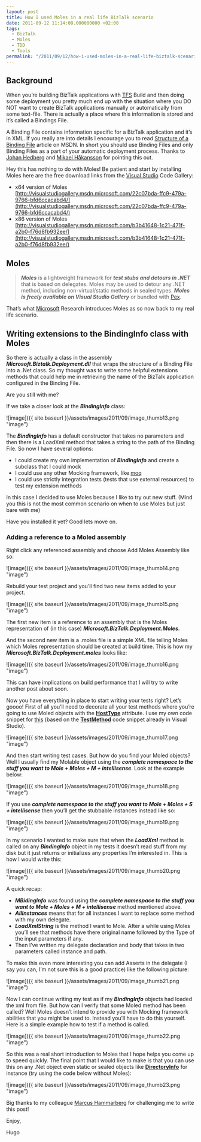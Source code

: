 ```yaml
---
layout: post
title: How I used Moles in a real life BizTalk scenario
date: 2011-09-12 11:14:00.000000000 +02:00
tags:
  - BizTalk
  - Moles
  - TDD
  - Tools
permalink: "/2011/09/12/how-i-used-moles-in-a-real-life-biztalk-scenario/"
---
```


## Background

When you’re building BizTalk applications with [TFS](http://msdn.microsoft.com/en-us/vstudio/ff637362) Build and then doing some deployment you pretty much end up with the situation where you DO NOT want to create BizTalk applications manually or automatically from some text-file. There is actually a place where this information is stored and it’s called a Bindings File.

A Binding File contains information specific for a BizTalk application and it’s in XML. If you really are into details I encourage you to read [Structure of a Binding File](<http://msdn.microsoft.com/en-us/library/aa559878(BTS.70).aspx>) article on MSDN. In short you should use Binding Files and only Binding Files as a part of your automatic deployment process. Thanks to [Johan Hedberg](http://blogical.se/blogs/johan/default.aspx) and [Mikael Håkansson](http://blogical.se/blogs/mikael/default.aspx) for pointing this out.

Hey this has nothing to do with Moles! Be patient and start by installing Moles here are the free download links from the [Visual Studio](http://www.microsoft.com/visualstudio/en-us) Code Gallery:

- x64 version of Moles [http://visualstudiogallery.msdn.microsoft.com/22c07bda-ffc9-479a-9766-bfd6ccacabd4/](http://visualstudiogallery.msdn.microsoft.com/22c07bda-ffc9-479a-9766-bfd6ccacabd4/)
- x86 version of Moles [http://visualstudiogallery.msdn.microsoft.com/b3b41648-1c21-471f-a2b0-f76d8fb932ee/](http://visualstudiogallery.msdn.microsoft.com/b3b41648-1c21-471f-a2b0-f76d8fb932ee/)

## Moles

> _**Moles**_ is a lightweight framework for _**test stubs and detours in .NET**_ that is based on delegates. Moles may be used to detour any .NET method, including non-virtual/static methods in sealed types. _**Moles is freely available on Visual Studio Gallery**_ or bundled with [Pex](http://research.microsoft.com/pex).

That’s what [Microsoft](http://www.microsoft.com/en-us/default.aspx) Research introduces Moles as so now back to my real life scenario.

## Writing extensions to the BindingInfo class with Moles

So there is actually a class in the assembly _**Microsoft.Biztalk.Deployment.dll**_ that wraps the structure of a Binding File into a .Net class. So my thought was to write some helpful extensions methods that could help me in retrieving the name of the BizTalk application configured in the Binding File.

Are you still with me?

If we take a closer look at the _**BindingInfo**_ class:

![image]({{ site.baseurl }}/assets/images/2011/09/image_thumb13.png "image")

The _**BindingInfo**_ has a default constructor that takes no parameters and then there is a LoadXml method that takes a string to the path of the Binding File. So now I have several options:

- I could create my own implementation of _**BindingInfo**_ and create a subclass that I could mock
- I could use any other Mocking framework, like [moq](http://code.google.com/p/moq/)
- I could use strictly integration tests (tests that use external resources) to test my extension methods

In this case I decided to use Moles because I like to try out new stuff. (Mind you this is not the most common scenario on when to use Moles but just bare with me)

Have you installed it yet? Good lets move on.

### Adding a reference to a Moled assembly

Right click any referenced assembly and choose Add Moles Assembly like so:

![image]({{ site.baseurl }}/assets/images/2011/09/image_thumb14.png "image")

Rebuild your test project and you’ll find two new items added to your project.

![image]({{ site.baseurl }}/assets/images/2011/09/image_thumb15.png "image")

The first new item is a reference to an assembly that is the Moles representation of (in this case) _**Microsoft.BizTalk.Deployment.Moles**_.

And the second new item is a .moles file is a simple XML file telling Moles which Moles representation should be created at build time. This is how my _**Microsoft.BizTalk.Deployment.moles**_ looks like:

![image]({{ site.baseurl }}/assets/images/2011/09/image_thumb16.png "image")

This can have implications on build performance that I will try to write another post about soon.

Now you have everything in place to start writing your tests right? Let’s goooo! First of all you’ll need to decorate all your test methods where you’re going to use Moled objects with the **[HostType](<http://msdn.microsoft.com/query/dev10.query?appId=Dev10IDEF1&l=EN-US&k=k(MICROSOFT.VISUALSTUDIO.TESTTOOLS.UNITTESTING.HOSTTYPEATTRIBUTE);k(TargetFrameworkMoniker-%22.NETFRAMEWORK%2cVERSION%3dV4.0%22);k(DevLang-CSHARP)&rd=true> "HostType")** attribute. I use my own code snippet for [this]({{site.baseurl}}/assets/other/testmethodmoles.snippet.zip) (based on the **[TestMethod](<http://msdn.microsoft.com/query/dev10.query?appId=Dev10IDEF1&l=EN-US&k=k(MICROSOFT.VISUALSTUDIO.TESTTOOLS.UNITTESTING.TESTMETHODATTRIBUTE);k(TargetFrameworkMoniker-%22.NETFRAMEWORK%2cVERSION%3dV4.0%22);k(DevLang-CSHARP)&rd=true> "TestMethod")** code snippet already in Visual Studio).

![image]({{ site.baseurl }}/assets/images/2011/09/image_thumb17.png "image")

And then start writing test cases. But how do you find your Moled objects? Well I usually find my Molable object using the **_complete namespace to the stuff you want to Mole + Moles + M + intellisense_**. Look at the example below:

![image]({{ site.baseurl }}/assets/images/2011/09/image_thumb18.png "image")

If you use **_complete namespace to the stuff you want to Mole + Moles + S + intellisense_** then you’ll get the stubbable instances instead like so:

![image]({{ site.baseurl }}/assets/images/2011/09/image_thumb19.png "image")

In my scenario I wanted to make sure that when the _**LoadXml**_ method is called on any _**BindingInfo**_ object in my tests it doesn’t read stuff from my disk but it just returns or initializes any properties I’m interested in. This is how I would write this:

![image]({{ site.baseurl }}/assets/images/2011/09/image_thumb20.png "image")

A quick recap:

- _**MBidingInfo**_ was found using the **_complete namespace to the stuff you want to Mole + Moles + M + intellisense_** method mentioned above.
- _**AllInstances**_ means that for all instances I want to replace some method with my own delegate.
- _**LoadXmlString**_ is the method I want to Mole. After a while using Moles you’ll see that methods have there original name followed by the Type of the input parameters if any.
- Then I’ve written my delegate declaration and body that takes in two parameters called instance and path.

To make this even more interesting you can add Asserts in the delegate (I say you can, I’m not sure this is a good practice) like the following picture:

![image]({{ site.baseurl }}/assets/images/2011/09/image_thumb21.png "image")

Now I can continue writing my test as if my _**BindingInfo**_ objects had loaded the xml from file. But how can I verify that some Moled method has been called? Well Moles doesn’t intend to provide you with Mocking framework abilities that you might be used to. Instead you’ll have to do this yourself. Here is a simple example how to test if a method is called.

![image]({{ site.baseurl }}/assets/images/2011/09/image_thumb22.png "image")

So this was a real short introduction to Moles that I hope helps you come up to speed quickly. The final point that I would like to make is that you can use this on any .Net object even static or sealed objects like [**DirectoryInfo**](http://msdn.microsoft.com/en-us/library/system.io.directoryinfo) for instance (try using the code below without Moles):

![image]({{ site.baseurl }}/assets/images/2011/09/image_thumb23.png "image")

Big thanks to my colleague [Marcus Hammarberg](http://www.marcusoft.net) for challenging me to write this post!

Enjoy,

Hugo

